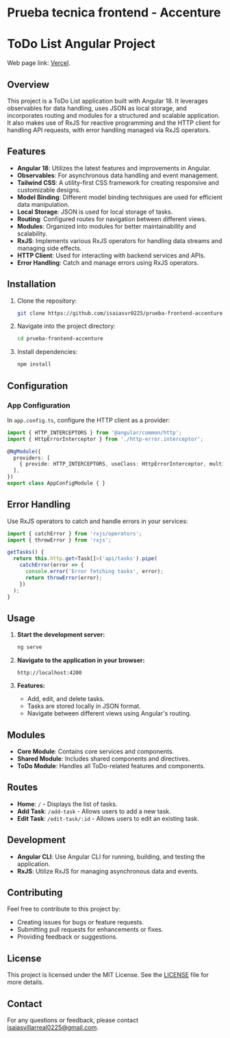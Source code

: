 # Prueba tecnica frontend - Accenture

# ToDo List Angular Project

 Web page link: [Vercel](https://prueba-frontend-accenture.vercel.app).

## Overview

This project is a ToDo List application built with Angular 18. It leverages observables for data handling, uses JSON as local storage, and incorporates routing and modules for a structured and scalable application. It also makes use of RxJS for reactive programming and the HTTP client for handling API requests, with error handling managed via RxJS operators.

## Features

- **Angular 18**: Utilizes the latest features and improvements in Angular.
- **Observables**: For asynchronous data handling and event management.
- **Tailwind CSS**: A utility-first CSS framework for creating responsive and customizable designs.
- **Model Binding**: Different model binding techniques are used for efficient data manipulation.
- **Local Storage**: JSON is used for local storage of tasks.
- **Routing**: Configured routes for navigation between different views.
- **Modules**: Organized into modules for better maintainability and scalability.
- **RxJS**: Implements various RxJS operators for handling data streams and managing side effects.
- **HTTP Client**: Used for interacting with backend services and APIs.
- **Error Handling**: Catch and manage errors using RxJS operators.

## Installation

1. Clone the repository:

    ```bash
    git clone https://github.com/isaiasvr0225/prueba-frontend-accenture.git
    ```

2. Navigate into the project directory:

    ```bash
    cd prueba-frontend-accenture
    ```

3. Install dependencies:

    ```bash
    npm install
    ```

## Configuration

### App Configuration

In `app.config.ts`, configure the HTTP client as a provider:

```typescript
import { HTTP_INTERCEPTORS } from '@angular/common/http';
import { HttpErrorInterceptor } from './http-error.interceptor';

@NgModule({
  providers: [
    { provide: HTTP_INTERCEPTORS, useClass: HttpErrorInterceptor, multi: true }
  ],
})
export class AppConfigModule { }
```

## Error Handling

Use RxJS operators to catch and handle errors in your services:

```typescript
import { catchError } from 'rxjs/operators';
import { throwError } from 'rxjs';

getTasks() {
  return this.http.get<Task[]>('api/tasks').pipe(
    catchError(error => {
      console.error('Error fetching tasks', error);
      return throwError(error);
    })
  );
}
```
## Usage

1. **Start the development server:**

    ```bash
    ng serve
    ```

2. **Navigate to the application in your browser:**

    ```
    http://localhost:4200
    ```

3. **Features:**

   - Add, edit, and delete tasks.
   - Tasks are stored locally in JSON format.
   - Navigate between different views using Angular's routing.

## Modules

- **Core Module**: Contains core services and components.
- **Shared Module**: Includes shared components and directives.
- **ToDo Module**: Handles all ToDo-related features and components.

## Routes

- **Home**: `/` - Displays the list of tasks.
- **Add Task**: `/add-task` - Allows users to add a new task.
- **Edit Task**: `/edit-task/:id` - Allows users to edit an existing task.

## Development

- **Angular CLI**: Use Angular CLI for running, building, and testing the application.
- **RxJS**: Utilize RxJS for managing asynchronous data and events.

## Contributing

Feel free to contribute to this project by:

- Creating issues for bugs or feature requests.
- Submitting pull requests for enhancements or fixes.
- Providing feedback or suggestions.

## License

This project is licensed under the MIT License. See the [LICENSE](LICENSE) file for more details.

## Contact

For any questions or feedback, please contact [isaiasvillarreal0225@gmail.com](mailto:isaiasvillarreal0225@gmail.com).     

